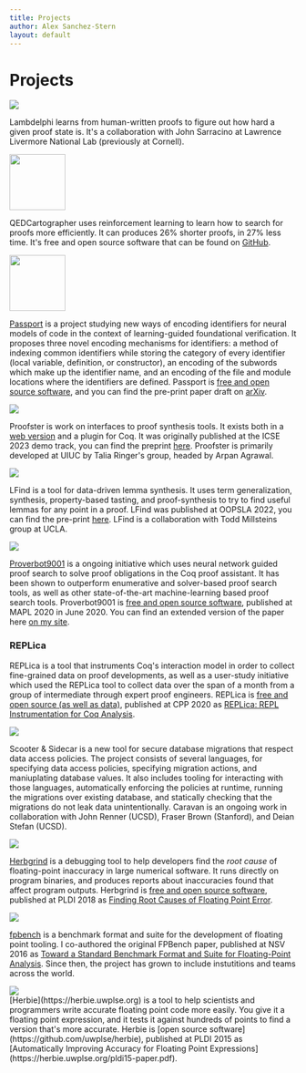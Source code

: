 ```yaml
---
title: Projects
author: Alex Sanchez-Stern
layout: default
---
```


Projects
========
<div markdown="1" class="project">
<img src="{{ site.url }}{{ site.baseurl }}/images/lambdelphi.jpg" class="projectlogo"/>

<div markdown="1" class="projectdesc">

Lambdelphi learns from human-written proofs to figure out how hard a
given proof state is. It's a collaboration with John Sarracino at
Lawrence Livermore National Lab (previously at Cornell).

</div>
</div>
<div markdown="1" class="project">
<img src="{{ site.url }}{{ site.baseurl }}/images/qedcartographer-logo.png" style="height:7em;width:auto;" class="projectlogo"/>

<div markdown="1" class="projectdesc">

QEDCartographer uses reinforcement learning to learn how to search for
proofs more efficiently. It can produces 26% shorter proofs, in 27%
less time. It's free and open source software that can be found on
[GitHub](https://github.com/UCSD-PL/proverbot9001/tree/qedcartographer).

</div>
</div>

<div markdown="1" class="project">
<img src="{{ site.url }}{{ site.baseurl }}/images/passport.png" style="height:7em;width:auto;" class="projectlogo"/>

<div markdown="1" class="projectdesc">

[Passport](https://github.com/LASER-UMASS/Passport/) is a project
studying new ways of encoding identifiers for neural models of code in
the context of learning-guided foundational verification. It proposes
three novel encoding mechanisms for identifiers: a method of indexing
common identifiers while storing the category of every identifier
(local variable, definition, or constructor), an encoding of the
subwords which make up the identifier name, and an encoding of the
file and module locations where the identifiers are defined. Passport
is [free and open source
software](https://github.com/LASER-UMASS/Passport/), and you can find
the pre-print paper draft on
[arXiv](https://arxiv.org/abs/2204.10370).
</div>
</div>
<div markdown="1" class="project">
<img src="{{ site.url }}{{ site.baseurl }}/images/proofster.png" class="projectlogo"/>

<div markdown="1" class="projectdesc">

Proofster is work on interfaces to proof synthesis tools. It exists
both in a [web version](https://proofster.cs.umass.edu) and a plugin
for Coq. It was originally published at the ICSE 2023 demo track, you
can find the preprint [here](papers/proofster.pdf). Proofster is
primarily developed at UIUC by Talia Ringer's group, headed by Arpan
Agrawal.

</div>
</div>

<div markdown="1" class="project">
<img src="{{ site.url }}{{ site.baseurl }}/images/lfind.png" class="projectlogo"/>

<div markdown="1" class="projectdesc">

LFind is a tool for data-driven lemma synthesis. It uses term
generalization, synthesis, property-based tasting, and proof-synthesis
to try to find useful lemmas for any point in a proof. LFind was
published at OOPSLA 2022, you can find the pre-print
[here](papers/lfind-oopsla22-preprint.pdf). LFind is a collaboration
with Todd Millsteins group at UCLA.

</div>
</div>

<div markdown="1" class="project">

<img src="https://proverbot9001.ucsd.edu/images/proverbot9001-logo-with-text.png" class="projectlogo"/>

<div markdown="1" class="projectdesc">

[Proverbot9001](https://proverbot9001.ucsd.edu) is a ongoing initiative
which uses neural network guided proof search to solve proof
obligations in the Coq proof assistant. It has been shown to
outperform enumerative and solver-based proof search tools, as well as
other state-of-the-art machine-learning based proof search
tools. Proverbot9001 is [free and open source
software](https://github.com/UCSD-PL/proverbot9001), published at MAPL
2020 in June 2020. You can find an extended version of the paper here
[on my site](papers/proverbot9001.pdf).

</div>
</div>

### REPLica

REPLica is a tool that instruments Coq's interaction model in order to
collect fine-grained data on proof developments, as well as a
user-study initiative which used the REPLica tool to collect data over
the span of a month from a group of intermediate through expert proof
engineers. REPLica is [free and open source (as well as
data)](https://github.com/uwplse/coq-change-analytics), published at
CPP 2020 as [REPLica: REPL Instrumentation for Coq
Analysis](papers/replica.pdf).

<div markdown="1" class="project">
<img src="{{ site.url }}{{ site.baseurl }}/images/caravan-placeholder-logo.png" class="projectlogo"/>

<div markdown="1" class="projectdesc">

Scooter & Sidecar is a new tool for secure database migrations that
respect data access policies. The project consists of several
languages, for specifying data access policies, specifying migration
actions, and maniuplating database values. It also includes tooling
for interacting with those languages, automatically enforcing the
policies at runtime, running the migrations over existing database,
and statically checking that the migrations do not leak data
unintentionally. Caravan is an ongoing work in collaboration with John
Renner (UCSD), Fraser Brown (Stanford), and Deian Stefan (UCSD).

</div>
</div>


<div markdown="1" class="project">
<img src="{{ site.url }}{{ site.baseurl }}/images/herbgrind_logo.png" class="projectlogo"/>

<div markdown="1" class="projectdesc">

[Herbgrind](http://herbgrind.ucsd.edu) is a debugging tool to help
developers find the *root cause* of floating-point inaccuracy in large
numerical software. It runs directly on program binaries, and produces
reports about inaccuracies found that affect program
outputs. Herbgrind is [free and open source
software](https://github.com/uwplse/herbgrind), published at PLDI 2018
as [Finding Root Causes of Floating Point
Error](http://herbgrind.ucsd.edu/herbgrind-pldi18.pdf).

</div>
</div>

<div markdown="1" class="project">
<img src="https://fpbench.org/img/logo.png" class="projectlogo"/>

<div markdown="1" class="projectdesc">

[fpbench](https://fpbench.org) is a benchmark format and suite for the
development of floating point tooling. I co-authored the original
FPBench paper, published at NSV 2016 as [Toward a Standard Benchmark
Format and Suite for Floating-Point
Analysis](https://fpbench.org/nsv16-paper.pdf). Since then, the project
has grown to include instutitions and teams across the world.

</div>
</div>

<div markdown="1" class="project">
<img src="https://herbie.uwplse.org/logo.png" class="projectlogo"/>

<div markdown="1" class="projectdesc">
[Herbie](https://herbie.uwplse.org) is a tool to help scientists and
programmers write accurate floating point code more easily. You give
it a floating point expression, and it tests it against hundreds of
points to find a version that's more accurate. Herbie is [open source
software](https://github.com/uwplse/herbie), published at PLDI 2015 as
[Automatically Improving Accuracy for Floating Point
Expressions](https://herbie.uwplse.org/pldi15-paper.pdf).

</div>
</div>
